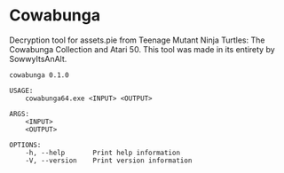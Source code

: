 # Cowabunga
Decryption tool for assets.pie from Teenage Mutant Ninja Turtles: The Cowabunga Collection and Atari 50. This tool was made in its entirety by SowwyItsAnAlt.

```
cowabunga 0.1.0

USAGE:
    cowabunga64.exe <INPUT> <OUTPUT>

ARGS:
    <INPUT>
    <OUTPUT>

OPTIONS:
    -h, --help       Print help information
    -V, --version    Print version information
